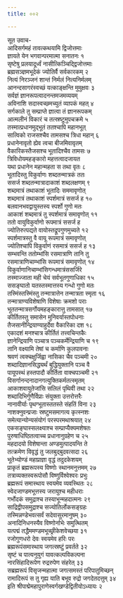 ```yaml
---
title: ००२

---
```

सूत उवाच-  
आदिसर्गमहं तावत्कथयामि द्विजोत्तमाः  
ज्ञायते येन भगवान्परमात्मा सनातनः १  
सृष्टेषु प्रलयादूर्ध्वं नासीत्किञ्चिद्द्विजोत्तमाः  
ब्रह्मसञ्ज्ञमभूदेकं ज्योतिर्वै सर्वकारकम् २  
नित्यं निरञ्जनं शान्तं निर्मलं नित्यनिर्मलम्  
आनन्दसागरंस्वच्छं यत्काङ्क्षन्ति मुमुक्षवः ३  
सर्वज्ञं ज्ञानरूपत्वादनन्तमजमव्ययम्  
अविनाशि सदास्वच्छमच्युतं व्यापकं महत् ४  
सर्गकाले तु सम्प्राप्ते ज्ञात्वा तं ज्ञानरूपकम्  
आत्मलीनं विकारं च तत्स्रष्टुमुपचक्रमे ५  
तस्मात्प्रधानमुद्भूतं ततश्चापि महानभूत्  
सात्विको राजसश्चैव तामसश्च त्रिधा महान् ६  
प्रधानेनावृतो ह्येव त्वचा बीजमिवावृतम्  
वैकारिकस्तैजसश्च भूतादिश्चैव तामसः ७  
त्रिविधोयमहङ्कारो महत्तत्वादजायत  
यथा प्रधानेन महान्महता स तथा वृतः ८  
भूतादिस्तु विकुर्वाणः शब्दतन्मात्रकं ततः  
ससर्ज शब्दतन्मात्रादाकाशं शब्दलक्षणम् ९  
शब्दमात्रं तथाकाशं भूतादिः सममावृणोत्  
शब्दमात्रं तथाकाशं स्पर्शमात्रं ससर्ज ह १०  
बलवानभवद्वायुस्तस्य स्पर्शो गुणो मतः  
आकाशं शब्दमात्रं तु स्पर्शमात्रं समावृणोत् ११  
ततो वायुविकुर्वाणो रूपमात्रं ससर्ज ह  
ज्योतिरुत्पद्यते वायोस्तद्रूपगुणमुच्यते १२  
स्पर्शमात्रस्तु वै वायू रूपमात्रं समावृणोत्  
ज्योतिश्चापि विकुर्वाणं रसमात्रं ससर्ज ह १३  
सम्भवन्ति ततोम्भांसि रसमात्राणि तानि तु  
रसमात्राणिचाम्भांसि रूपमात्रं समावृणोत् १४  
विकुर्वाणानिचाम्भांसिगन्धमात्रंससर्जिरे  
तस्माज्जाता मही चेयं सर्वभूतगुणाधिका १५  
ससङ्घातो यतस्तस्मात्तस्य गन्धो गुणो मतः  
तस्मिंस्तस्मिंस्तु तन्मात्रात्तेन तन्मात्रता स्मृता १६  
तन्मात्राण्यविशेषाणि विशेषाः क्रमशो पराः  
भूततन्मात्रसर्गोयमहङ्कारात्तु तामसात् १७  
कीर्तितस्तु समासेन मुनिवर्यास्तपोधनाः  
तैजसानीन्द्रियाण्याहुर्देवा वैकारिका दश १८  
एकादशं मनश्चात्र कीर्तितं तत्त्वचिन्तकैः  
ज्ञानेन्द्रियाणि पञ्चात्र पञ्चकर्मेन्द्रियाणि च १९  
तानि वक्ष्यामि तेषां च कर्माणि कुलपावनाः  
श्रवणं त्वक्चक्षुर्जिह्वा नासिका चैव पञ्चमी २०  
शब्दादिज्ञानसिद्ध्यर्थं बुद्धियुक्तानि पञ्च वै  
पायूपस्थं हस्तपादौ कीर्तिता वाक्चपञ्चमी २१  
विसर्गानन्दनादानगत्युक्तिकर्मतत्स्मृतम्  
आकाशवायुतेजांसि सलिलं पृथिवी तथा २२  
शब्दादिभिर्गुणैर्विप्राः संयुक्ता उत्तरोत्तरैः  
नानावीर्याः पृथग्भूतास्ततस्ते संहतिं विना २३  
नाशक्नुवन्प्रजाः स्रष्टुमसमागत्य कृत्स्नशः  
समेत्यान्योन्यसंयोगं परस्परमथाश्रयात् २४  
एकसङ्घास्सलक्ष्याश्च सम्प्राप्यैक्यमशेषतः  
पुरुषाधिष्ठितत्वाच्च प्रधानानुग्रहेण च २५  
महदादयो विशेषान्ता अण्डमुत्पादयन्ति ते  
तत्क्रमेण विवृद्धं तु जलबुद्बुदवत्सदा २६  
भूतेभ्योण्डं महाप्राज्ञा वृद्धं तदुदकेशयम्  
प्राकृतं ब्रह्मरूपस्य विष्णोः स्थानमनुत्तमम् २७  
तत्राव्यक्तस्वरूपोसौ विष्णुर्विश्वेश्वरः प्रभुः  
ब्रह्मरूपं समास्थाय स्वयमेव व्यवस्थितः २८  
स्वेदजाण्डमभूत्तस्य जरायुश्च महीधराः  
गर्भोदकं समुद्राश्च तस्याभून्महदात्मनः २९  
साद्रिद्वीपसमुद्राश्च सज्योतिर्लोकसङ्ग्रहः  
तस्मिन्नण्डेभवत्सर्वं सदेवासुरमानुषम् ३०  
अनादिनिधनस्यैव विष्णोर्नाभेः समुत्थितम्  
यत्पद्मं तद्धैममण्डमभूच्छ्रीकेशवेच्छया ३१  
रजोगुणधरो देवः स्वयमेव हरिः परः  
ब्रह्मरूपंसमास्थाय जगत्स्रष्टुं प्रवर्तते ३२  
सृष्टं च पात्यनुयुगं यावत्कल्पविकल्पना  
नारसिंहादिरूपेण रुद्ररुपेण संहरेत् ३३  
सब्रह्मरूपं विसृजन्महात्मा जगत्समस्तं परिपातुमिच्छन्  
रामादिरूपं स तु गृह्य याति बभूव रुद्रो जगदेतदत्तुम् ३४  
इति श्रीपाद्मेमहापुराणेस्वर्गखण्डेद्वितीयोऽध्यायः २